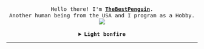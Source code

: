 <p align="center">
  <br>
  <samp>
    Hello there! I'm <b><a rel="nofollow noopener noreferrer" target="_blank" href="https://thebestpenguin.com">TheBestPenguin</a></b>.
    <br>Another human being from the USA and I program as a Hobby.<br>

</samp>

  <img src="https://i.pinimg.com/originals/92/c8/ee/92c8ee360a537a7189ff52869c924e6e.gif" width="200"/>

</p>

<details align="center">

<summary> <b> <samp> Light bonfire </samp></b></summary>
<samp>
 <b><h2 style="color: #fc6203">B O N F I R E &nbsp; L I T !</h2> </b>

<img src="https://raw.githubusercontent.com/TanZng/TanZng/master/assets/bonefire.gif" width="200"/>

Current Project: <a href="https://fluxhosting.org">FluxHosting - Cheap 24/7 Minecraft Hosting!</a>

<p align="center">
  <a rel="nofollow noopener noreferrer" target="_blank" href="https://discord.gg/TCHnFNPP">
  <img src="https://cdn.icon-icons.com/icons2/1476/PNG/512/discord_101785.png" width="30px" alt="Discord"></a>
</p> 

</samp>
</details>

----
